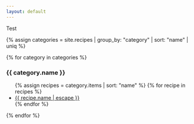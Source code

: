 ```yaml
---
layout: default
---
```


Test

{% assign categories = site.recipes | group_by: "category" | sort: "name" | uniq %}

{% for category in categories %}
<h3>{{ category.name }}</h3>
<ul class="recipe-list">
  {% assign recipes = category.items | sort: "name" %}
  {% for recipe in recipes %}
    <li>
      <a href="{{ recipe.url | relative_url }}">{{ recipe.name | escape }}</a>
    </li>
  {% endfor %}
</ul>
{% endfor %}
